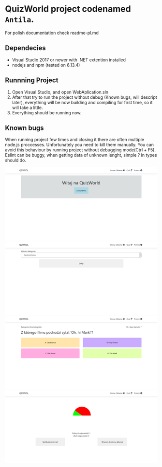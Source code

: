 # QuizWorld project codenamed `Antila`.
For polish documentation check readme-pl.md

## Dependecies
* Visual Studio 2017 or newer with .NET extention installed
* nodejs and npm (tested on 6.13.4)

## Runnning Project
1. Open Visual Studio, and open WebAplication.sln
1. After that try to run the project without debug (Known bugs, will descript later), everything will be now building and compiling for first time, so it will take a little.
1. Everything should be running now.

## Known bugs
When running project few times and closing it there are often multiple node.js proccesses. Unfortunately you need to kill them manually.
You can avoid this behaviour by running project without debugging mode(Ctrl + F5).
Eslint can be buggy, when getting data of unknown lenght, simple ? in types should do.

![Alt text](.github/React1.png?raw=true "Strona Główna")
![Alt text](.github/React2.png?raw=true "Wybór Kategorii")
![Alt text](.github/React3.png?raw=true "Pytanie")
![Alt text](.github/React4.png?raw=true "Podsumowanie")

